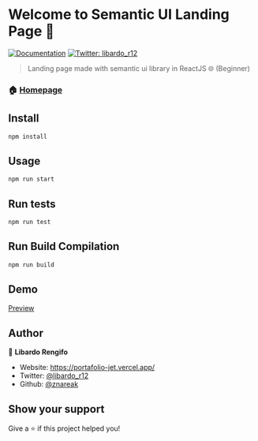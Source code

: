 # Welcome to Semantic UI Landing Page 👋
[![Documentation](https://img.shields.io/badge/documentation-yes-brightgreen.svg)](https://github.com/react-testing/semantic-ui-landing-page)
[![Twitter: libardo\_r12](https://img.shields.io/twitter/follow/libardo\_r12.svg?style=social)](https://twitter.com/libardo\_r12)

> Landing page made with semantic ui library in ReactJS 🌐 (Beginner)
### 🏠 [Homepage](https://github.com/react-testing/semantic-ui-landing-page)

## Install

```sh
npm install
```

## Usage

```sh
npm run start
```

## Run tests

```sh
npm run test
```

## Run Build Compilation

```sh
npm run build
```

## Demo
[Preview](https://optimistic-engelbart-9474c4.netlify.app/)

## Author

👤 **Libardo Rengifo**

* Website: https://portafolio-jet.vercel.app/
* Twitter: [@libardo\_r12](https://twitter.com/libardo\_r12)
* Github: [@znareak](https://github.com/znareak)

## Show your support

Give a ⭐️ if this project helped you!
